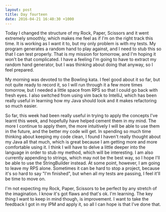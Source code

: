 ```yaml
---
layout: post
title: Day fourteen
date: 2016-04-21 16:40:30 +1000
---
```


Today I changed the structure of my Rock, Paper, Scissors and it went extremely smoothly, which makes me feel as if I'm on the right track this time.  It is working as I want it to, but my only problem is with my tests.  My program generates a random hand to play against, and I need to stub this so that I can test properly.  That is my mission for tomorrow, and I'm hoping it won't be that complicated.  I have a feeling I'm going to have to extract my random hand generator, but I was thinking about doing that anyway, so I feel prepared.

My morning was devoted to the Bowling kata.  I feel good about it so far, but not quite ready to record it, so I will run through it a few more times tomorrow, but I needed a little space from RPS so that I could go back with fresh eyes.  I also switched from using vim back to IntelliJ, which has been really useful in learning how my Java should look and it makes refactoring so much easier.

So far, this week had been really useful in trying to apply the concepts I've learnt this week, and hopefully have helped cement them in my mind.  The more I continue to apply them, the more intuitively I will be able to use them in the future, and the better my code will get.  In spending so much time thinking about keeping my code clean, I found I haven't really thought about my Java all that much, which is great because I am getting more and more comfortable using it.  I think I will have to delve a little deeper into the language in order to stub my method, which will be interesting.  I am also currently appending to strings, which may not be the best way, so I hope I'll be able to use the StringBuilder instead.  At some point, however, I am going to leave my RPS alone.  Sometimes it can be hard to stop a project, because it's so hard to say "I'm finished", but when all my tests are passing, I feel it'll be time to move on.

I'm not expecting my Rock, Paper, Scissors to be perfect by any stretch of the imagination.  I know it's got flaws and that's ok.  I'm learning.  The key thing I want to keep in mind though, is improvement.  I want to take the feedback I got in my IPM and apply it, so all I can hope is that I've done that.

